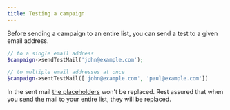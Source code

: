 ```yaml
---
title: Testing a campaign
---
```


Before sending a campaign to an entire list, you can send a test to a given email address.

```php
// to a single email address
$campaign->sendTestMail('john@example.com');

// to multiple email addresses at once
$campaign->sentTestMail(['john@example.com', 'paul@example.com'])
```

In the sent mail [the placeholders](/docs/v2/package/working-with-campaigns/creating-a-campaign/#setting-the-content-and-using-placeholders) won't be replaced. Rest assured that when you send the mail to your entire list, they will be replaced.
